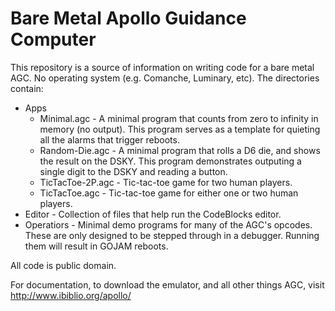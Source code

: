 # Bare Metal Apollo Guidance Computer

This repository is a source of information on writing code for a bare metal AGC.  No operating system (e.g. Comanche, Luminary, etc).  The directories contain:

* Apps
   * Minimal.agc - A minimal program that counts from zero to infinity in memory (no output).  This program serves as a template for quieting all the alarms that trigger reboots.
   * Random-Die.agc - A minimal program that rolls a D6 die, and shows the result on the DSKY.  This program demonstrates outputing a single digit to the DSKY and reading a button.
   * TicTacToe-2P.agc - Tic-tac-toe game for two human players.
   * TicTacToe.agc - Tic-tac-toe game for either one or two human players.
* Editor - Collection of files that help run the CodeBlocks editor.
* Operatiors - Minimal demo programs for many of the AGC's opcodes.  These are only designed to be stepped through in a debugger.  Running them will result in GOJAM reboots.

All code is public domain.

For documentation, to download the emulator, and all other things AGC, visit http://www.ibiblio.org/apollo/
